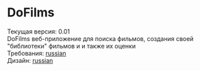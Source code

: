 # DoFilms
Текущая версия: 0.01 </br>
DoFilms веб-приложение для поиска фильмов, создания своей "библиотеки" фильмов и и также их оценки </br>
Требования: [russian](Documentation/SRS.md)</br>
Дизайн: [russian](Design/SRS.md)
